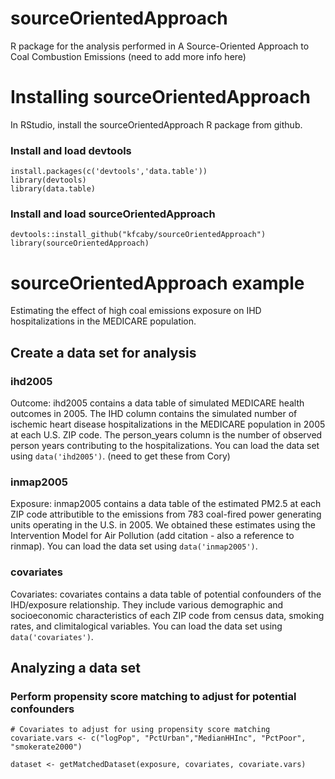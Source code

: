 # sourceOrientedApproach
R package for the analysis performed in A Source-Oriented Approach to Coal Combustion Emissions (need to add more info here)

# Installing sourceOrientedApproach
In RStudio, install the sourceOrientedApproach R package from github.  
### Install and load devtools
```
install.packages(c('devtools','data.table'))
library(devtools)
library(data.table)
```
### Install and load sourceOrientedApproach
```
devtools::install_github("kfcaby/sourceOrientedApproach")
library(sourceOrientedApproach)
```
# sourceOrientedApproach example

Estimating the effect of high coal emissions exposure on IHD hospitalizations in the MEDICARE population.

## Create a data set for analysis

### ihd2005 
Outcome: ihd2005 contains a data table of simulated MEDICARE health outcomes in 2005.  The IHD column contains the simulated number of ischemic heart disease hospitalizations in the MEDICARE population in 2005 at each U.S. ZIP code.  The person_years column is the number of observed person years contributing to the hospitalizations.  You can load the data set using ```data('ihd2005')```. (need to get these from Cory)

### inmap2005
Exposure: inmap2005 contains a data table of the estimated PM2.5 at each ZIP code attributible to the emissions from 783 coal-fired power generating units operating in the U.S. in 2005.  We obtained these estimates using the Intervention Model for Air Pollution (add citation - also a reference to rinmap). You can load the data set using ```data('inmap2005')```.

### covariates
Covariates: covariates contains a data table of potential confounders of the IHD/exposure relationship. They include various demographic and socioeconomic characteristics of each ZIP code from census data, smoking rates, and climitalogical variables. You can load the data set using ```data('covariates')```.

## Analyzing a data set

### Perform propensity score matching to adjust for potential confounders
```
# Covariates to adjust for using propensity score matching
covariate.vars <- c("logPop", "PctUrban","MedianHHInc", "PctPoor", "smokerate2000")

dataset <- getMatchedDataset(exposure, covariates, covariate.vars)
```


